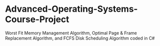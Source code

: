 # Advanced-Operating-Systems-Course-Project
Worst Fit Memory Management Algorithm, Optimal Page &amp; Frame Replacement Algorithm, and FCFS Disk Scheduling Algorithm coded in C#
